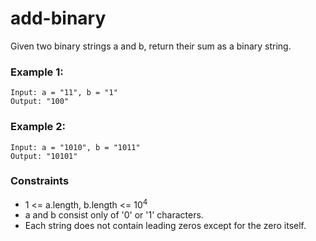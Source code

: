 # add-binary
Given two binary strings a and b, return their sum as a binary string.

### Example 1:
```
Input: a = "11", b = "1"
Output: "100"
```

### Example 2:
```
Input: a = "1010", b = "1011"
Output: "10101"
```

### Constraints
* 1 <= a.length, b.length <= 10<sup>4</sup>
* a and b consist only of '0' or '1' characters.
* Each string does not contain leading zeros except for the zero itself.
